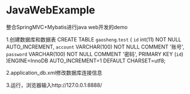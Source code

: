 # JavaWebExample
整合SpringMVC+Mybatis进行java web开发的demo

1.创建数据库和数据表
CREATE TABLE `gaosheng`.`test` (
  `id` int(11) NOT NULL AUTO_INCREMENT,
  `account` VARCHAR(100) NOT NULL COMMENT '账号',
  `password` VARCHAR(100) NOT NULL COMMENT '密码',
  PRIMARY KEY (`id`)
)ENGINE=InnoDB AUTO_INCREMENT=1 DEFAULT CHARSET=utf8;

2.application_db.xml修改数据库连接信息

3.运行，浏览器输入http://127.0.0.1:8888/
